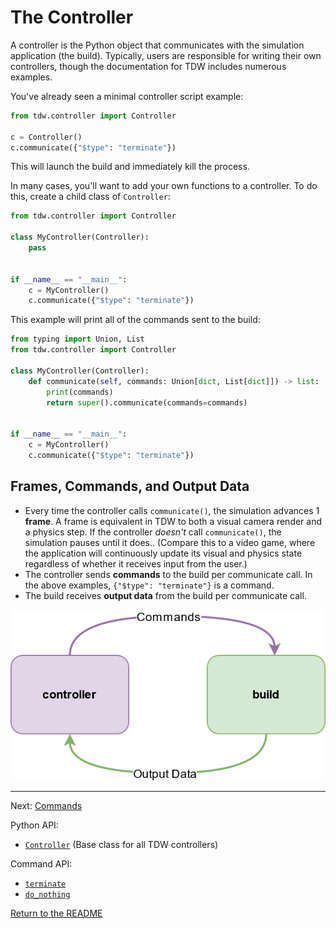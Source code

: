 # The Controller

A controller is the Python object that communicates with the simulation application (the build). Typically, users are responsible for writing their own controllers, though the documentation for TDW includes numerous examples.

You've already seen a minimal controller script example:

```python
from tdw.controller import Controller

c = Controller()
c.communicate({"$type": "terminate"})
```

This will launch the build and immediately kill the process.

In many cases, you'll want to add your own functions to a controller. To do this, create a child class of `Controller`:

```python
from tdw.controller import Controller

class MyController(Controller):
    pass


if __name__ == "__main__":
    c = MyController()
    c.communicate({"$type": "terminate"})
```

This example will print all of the commands sent to the build:

```python
from typing import Union, List
from tdw.controller import Controller

class MyController(Controller):
    def communicate(self, commands: Union[dict, List[dict]]) -> list:
        print(commands)
        return super().communicate(commands=commands)
 

if __name__ == "__main__":
    c = MyController()
    c.communicate({"$type": "terminate"})
```

## Frames, Commands, and Output Data

- Every time the controller calls `communicate()`, the simulation advances 1 **frame**. A frame is equivalent in TDW to both a visual camera render and a physics step.  If the controller *doesn't* call `communicate()`, the simulation pauses until it does.. (Compare this to a video game, where the application will continuously update its visual and physics state regardless of whether it receives input from the user.)
- The controller sends **commands** to the build per communicate call. In the above examples, `{"$type": "terminate"}` is a command.
- The build receives **output data** from the build per communicate call.



![](images/network.png)

***

Next: [Commands](commands.md)

Python API:

- [`Controller`](../../python/controller.md)  (Base class for all TDW controllers)

Command API:

- [`terminate`](../../api/command_api.md#terminate)
- [`do_nothing`](../../api/command_api.md#do_nothing)

[Return to the README](../../README.md)